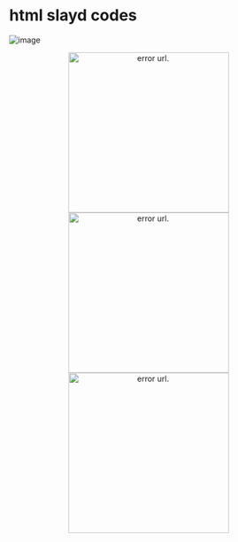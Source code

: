 # html slayd codes

![image](https://github.com/offlineflood/html-slayd-codes/assets/108521240/507b2d18-b820-4cca-9030-db050d20c3a3)

<div align='center'>
<img width="290" src="https://github.com/offlineflood/html-slayd-codes/assets/108521240/574a8c7b-f36b-40f5-9d53-256b2b8f0366" alt="error url."/>
<img width="290" src="https://github.com/offlineflood/html-slayd-codes/assets/108521240/a88f7038-8b19-4c7d-abdc-9c6efbf6877f" alt="error url."/>
<img width="290" src="https://github.com/offlineflood/html-slayd-codes/assets/108521240/a099da5c-72fc-40ca-b7d3-a86a29bcbff1" alt="error url."/>
</div>
